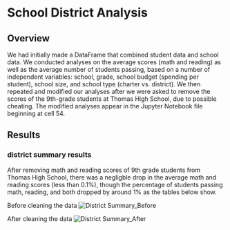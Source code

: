 # School District Analysis

## Overview

We had initially made a DataFrame that combined student data and school data. We conducted analyses on the average scores (math and reading) as well as the average number of students passing, based on a number of independent variables: school, grade, school budget (spending per student), school size, and school type (charter vs. district). We then repeated and modified our analyses after we were asked to remove the scores of the 9th-grade students at Thomas High School, due to possible cheating. The modified analyses appear in the Jupyter Notebook file beginning at cell 54. 

## Results

### district summary results

After removing math and reading scores of 9th grade students from Thomas High School, there was a negligble drop in the average math and reading scores (less than 0.1%), though the percentage of students passing math, reading, and both dropped by around 1% as the tables below show.

Before cleaning the data
![District Summary_Before](https://user-images.githubusercontent.com/105169537/183466964-3dad1594-caec-439e-ac6c-a1577fee9977.png)

After cleaning the data
![District Summary_After](https://user-images.githubusercontent.com/105169537/183467157-fe363339-2941-4e37-9b3e-942df328fb28.png)
